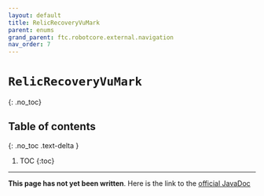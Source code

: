 ```yaml
---
layout: default
title: RelicRecoveryVuMark
parent: enums
grand_parent: ftc.robotcore.external.navigation
nav_order: 7
---
```

# `RelicRecoveryVuMark`
{: .no_toc}

## Table of contents
{: .no_toc .text-delta }

1. TOC
{:toc}
---
**This page has not yet been written**. Here is the link to the [official JavaDoc](https://ftctechnh.github.io/ftc_app/doc/javadoc/org/firstinspires/ftc/robotcore/external/navigation/RelicRecoveryVuMark.html)
        